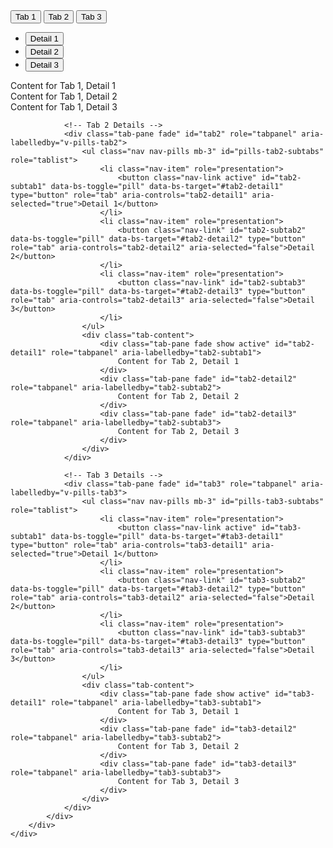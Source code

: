<!DOCTYPE html>
<html lang="en">
<head>
    <meta charset="UTF-8">
    <meta name="viewport" content="width=device-width, initial-scale=1.0">
    <title>Vertical Tabs with Bootstrap</title>
    <!-- Bootstrap CSS -->
    <link href="https://cdn.jsdelivr.net/npm/bootstrap@5.3.0/dist/css/bootstrap.min.css" rel="stylesheet">
</head>
<body>
<div class="container my-5">
    <div class="row">
        <div class="col-md-3">
            <!-- Vertical Tabs -->
            <div class="nav flex-column nav-pills" id="v-pills-tab" role="tablist" aria-orientation="vertical">
                <button class="nav-link active" id="v-pills-tab1" data-bs-toggle="pill" data-bs-target="#tab1" type="button" role="tab" aria-controls="tab1" aria-selected="true">Tab 1</button>
                <button class="nav-link" id="v-pills-tab2" data-bs-toggle="pill" data-bs-target="#tab2" type="button" role="tab" aria-controls="tab2" aria-selected="false">Tab 2</button>
                <button class="nav-link" id="v-pills-tab3" data-bs-toggle="pill" data-bs-target="#tab3" type="button" role="tab" aria-controls="tab3" aria-selected="false">Tab 3</button>
            </div>
        </div>
        <div class="col-md-9">
            <!-- Tab Content -->
            <div class="tab-content" id="v-pills-tabContent">
                <!-- Tab 1 Details -->
                <div class="tab-pane fade show active" id="tab1" role="tabpanel" aria-labelledby="v-pills-tab1">
                    <ul class="nav nav-pills mb-3" id="pills-tab1-subtabs" role="tablist">
                        <li class="nav-item" role="presentation">
                            <button class="nav-link active" id="tab1-subtab1" data-bs-toggle="pill" data-bs-target="#tab1-detail1" type="button" role="tab" aria-controls="tab1-detail1" aria-selected="true">Detail 1</button>
                        </li>
                        <li class="nav-item" role="presentation">
                            <button class="nav-link" id="tab1-subtab2" data-bs-toggle="pill" data-bs-target="#tab1-detail2" type="button" role="tab" aria-controls="tab1-detail2" aria-selected="false">Detail 2</button>
                        </li>
                        <li class="nav-item" role="presentation">
                            <button class="nav-link" id="tab1-subtab3" data-bs-toggle="pill" data-bs-target="#tab1-detail3" type="button" role="tab" aria-controls="tab1-detail3" aria-selected="false">Detail 3</button>
                        </li>
                    </ul>
                    <div class="tab-content">
                        <div class="tab-pane fade show active" id="tab1-detail1" role="tabpanel" aria-labelledby="tab1-subtab1">
                            Content for Tab 1, Detail 1
                        </div>
                        <div class="tab-pane fade" id="tab1-detail2" role="tabpanel" aria-labelledby="tab1-subtab2">
                            Content for Tab 1, Detail 2
                        </div>
                        <div class="tab-pane fade" id="tab1-detail3" role="tabpanel" aria-labelledby="tab1-subtab3">
                            Content for Tab 1, Detail 3
                        </div>
                    </div>
                </div>

                <!-- Tab 2 Details -->
                <div class="tab-pane fade" id="tab2" role="tabpanel" aria-labelledby="v-pills-tab2">
                    <ul class="nav nav-pills mb-3" id="pills-tab2-subtabs" role="tablist">
                        <li class="nav-item" role="presentation">
                            <button class="nav-link active" id="tab2-subtab1" data-bs-toggle="pill" data-bs-target="#tab2-detail1" type="button" role="tab" aria-controls="tab2-detail1" aria-selected="true">Detail 1</button>
                        </li>
                        <li class="nav-item" role="presentation">
                            <button class="nav-link" id="tab2-subtab2" data-bs-toggle="pill" data-bs-target="#tab2-detail2" type="button" role="tab" aria-controls="tab2-detail2" aria-selected="false">Detail 2</button>
                        </li>
                        <li class="nav-item" role="presentation">
                            <button class="nav-link" id="tab2-subtab3" data-bs-toggle="pill" data-bs-target="#tab2-detail3" type="button" role="tab" aria-controls="tab2-detail3" aria-selected="false">Detail 3</button>
                        </li>
                    </ul>
                    <div class="tab-content">
                        <div class="tab-pane fade show active" id="tab2-detail1" role="tabpanel" aria-labelledby="tab2-subtab1">
                            Content for Tab 2, Detail 1
                        </div>
                        <div class="tab-pane fade" id="tab2-detail2" role="tabpanel" aria-labelledby="tab2-subtab2">
                            Content for Tab 2, Detail 2
                        </div>
                        <div class="tab-pane fade" id="tab2-detail3" role="tabpanel" aria-labelledby="tab2-subtab3">
                            Content for Tab 2, Detail 3
                        </div>
                    </div>
                </div>

                <!-- Tab 3 Details -->
                <div class="tab-pane fade" id="tab3" role="tabpanel" aria-labelledby="v-pills-tab3">
                    <ul class="nav nav-pills mb-3" id="pills-tab3-subtabs" role="tablist">
                        <li class="nav-item" role="presentation">
                            <button class="nav-link active" id="tab3-subtab1" data-bs-toggle="pill" data-bs-target="#tab3-detail1" type="button" role="tab" aria-controls="tab3-detail1" aria-selected="true">Detail 1</button>
                        </li>
                        <li class="nav-item" role="presentation">
                            <button class="nav-link" id="tab3-subtab2" data-bs-toggle="pill" data-bs-target="#tab3-detail2" type="button" role="tab" aria-controls="tab3-detail2" aria-selected="false">Detail 2</button>
                        </li>
                        <li class="nav-item" role="presentation">
                            <button class="nav-link" id="tab3-subtab3" data-bs-toggle="pill" data-bs-target="#tab3-detail3" type="button" role="tab" aria-controls="tab3-detail3" aria-selected="false">Detail 3</button>
                        </li>
                    </ul>
                    <div class="tab-content">
                        <div class="tab-pane fade show active" id="tab3-detail1" role="tabpanel" aria-labelledby="tab3-subtab1">
                            Content for Tab 3, Detail 1
                        </div>
                        <div class="tab-pane fade" id="tab3-detail2" role="tabpanel" aria-labelledby="tab3-subtab2">
                            Content for Tab 3, Detail 2
                        </div>
                        <div class="tab-pane fade" id="tab3-detail3" role="tabpanel" aria-labelledby="tab3-subtab3">
                            Content for Tab 3, Detail 3
                        </div>
                    </div>
                </div>
            </div>
        </div>
    </div>
</div>

<!-- Bootstrap JS -->
<script src="https://cdn.jsdelivr.net/npm/bootstrap@5.3.0/dist/js/bootstrap.bundle.min.js"></script>
</body>
</html>
